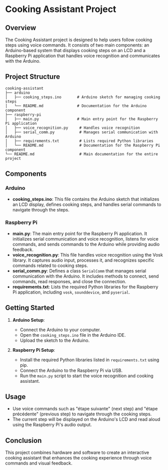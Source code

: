 # Cooking Assistant Project

## Overview
The Cooking Assistant project is designed to help users follow cooking steps using voice commands. It consists of two main components: an Arduino-based system that displays cooking steps on an LCD and a Raspberry Pi application that handles voice recognition and communicates with the Arduino.

## Project Structure
```
cooking-assistant
├── arduino
│   ├── cooking_steps.ino       # Arduino sketch for managing cooking steps
│   └── README.md               # Documentation for the Arduino component
├── raspberry-pi
│   ├── main.py                 # Main entry point for the Raspberry Pi application
│   ├── voice_recognition.py     # Handles voice recognition
│   ├── serial_comm.py           # Manages serial communication with Arduino
│   ├── requirements.txt         # Lists required Python libraries
│   └── README.md                # Documentation for the Raspberry Pi component
└── README.md                    # Main documentation for the entire project
```

## Components

### Arduino
- **cooking_steps.ino**: This file contains the Arduino sketch that initializes an LCD display, defines cooking steps, and handles serial commands to navigate through the steps.

### Raspberry Pi
- **main.py**: The main entry point for the Raspberry Pi application. It initializes serial communication and voice recognition, listens for voice commands, and sends commands to the Arduino while providing audio feedback.
- **voice_recognition.py**: This file handles voice recognition using the Vosk library. It captures audio input, processes it, and recognizes specific commands related to cooking steps.
- **serial_comm.py**: Defines a class `SerialComm` that manages serial communication with the Arduino. It includes methods to connect, send commands, read responses, and close the connection.
- **requirements.txt**: Lists the required Python libraries for the Raspberry Pi application, including `vosk`, `sounddevice`, and `pyserial`.

## Getting Started
1. **Arduino Setup**:
   - Connect the Arduino to your computer.
   - Open the `cooking_steps.ino` file in the Arduino IDE.
   - Upload the sketch to the Arduino.

2. **Raspberry Pi Setup**:
   - Install the required Python libraries listed in `requirements.txt` using pip.
   - Connect the Arduino to the Raspberry Pi via USB.
   - Run the `main.py` script to start the voice recognition and cooking assistant.

## Usage
- Use voice commands such as "étape suivante" (next step) and "étape précédente" (previous step) to navigate through the cooking steps.
- The current step will be displayed on the Arduino's LCD and read aloud using the Raspberry Pi's audio output.

## Conclusion
This project combines hardware and software to create an interactive cooking assistant that enhances the cooking experience through voice commands and visual feedback.